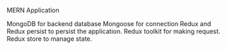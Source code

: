 MERN Application

MongoDB for backend database
Mongoose for connection
Redux and Redux persist to persist the application.
Redux toolkit for making request.
Redux store to manage state.
